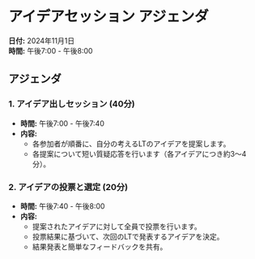 # アイデアセッション アジェンダ

**日付:** 2024年11月1日  
**時間:** 午後7:00 - 午後8:00  

## アジェンダ

### 1. アイデア出しセッション (40分)
- **時間:** 午後7:00 - 午後7:40
- **内容:** 
  - 各参加者が順番に、自分の考えるLTのアイデアを提案します。
  - 各提案について短い質疑応答を行います（各アイデアにつき約3〜4分）。

### 2. アイデアの投票と選定 (20分)
- **時間:** 午後7:40 - 午後8:00
- **内容:** 
  - 提案されたアイデアに対して全員で投票を行います。
  - 投票結果に基づいて、次回のLTで発表するアイデアを決定。
  - 結果発表と簡単なフィードバックを共有。

